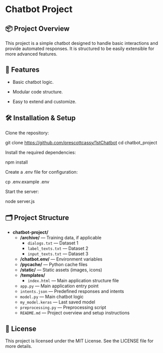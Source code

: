# Chatbot Project

## 📦 Project Overview

This project is a simple chatbot designed to handle basic interactions and provide automated responses. It is structured to be easily extensible for more advanced features.

## 🚀  Features

- Basic chatbot logic.

- Modular code structure.

- Easy to extend and customize.

## 🛠️ Installation & Setup

Clone the repository:

git clone <https://github.com/prescottcassy/1stChatbot>
cd chatbot_project

Install the required dependencies:

npm install

Create a .env file for configuration:

cp .env.example .env

Start the server:

node server.js

## 🗂️ Project Structure

- **chatbot-project/**  
  - **/archive/** — Training data, if applicable  
    - `dialogs.txt` — Dataset 1  
    - `label_texts.txt` — Dataset 2  
    - `input_texts.txt` — Dataset 3  
  - **/chatbot.env/** — Environment variables  
  - **/__pycache__/** — Python cache files  
  - **/static/** — Static assets (images, icons)  
  - **/templates/**  
    - `index.html` — Main application structure file  
  - `app.py` — Main application entry point  
  - `intents.json` — Predefined responses and intents  
  - `model.py` — Main chatbot logic  
  - `my_model.keras` — Last saved model  
  - `preprocessing.py` — Preprocessing script  
  - `README.md` — Project overview and setup instructions  


## 📄 License

This project is licensed under the MIT License. See the LICENSE file for more details.



